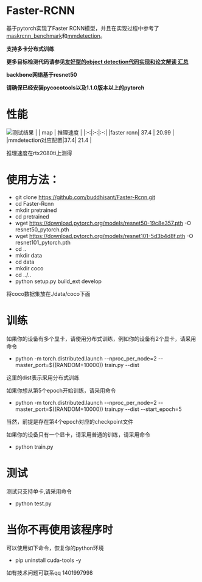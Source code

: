 # Faster-RCNN
基于pytorch实现了Faster RCNN模型，并且在实现过程中参考了[maskrcnn_benchmark](https://github.com/facebookresearch/maskrcnn-benchmark)和[mmdetection](https://github.com/open-mmlab/mmdetection)。

**支持多卡分布式训练**

**更多目标检测代码请参见[友好型的object detection代码实现和论文解读 汇总](https://blog.csdn.net/gongyi_yf/article/details/109660890)**

**backbone网络基于resnet50**

**请确保已经安装pycocotools以及1.1.0版本以上的pytorch**

# 性能
![测试结果](https://raw.githubusercontent.com/buddhisant/atss_pytorch/main/atss.png)
|  | map | 推理速度 |
|:-:|:-:|:-:|
|faster rcnn| 37.4 | 20.99 |
|mmdetection对应配置|37.4| 21.4 |

推理速度在rtx2080ti上测得

# 使用方法：
- git clone https://github.com/buddhisant/Faster-Rcnn.git
- cd Faster-Rcnn
- mkdir pretrained
- cd pretrained
- wget https://download.pytorch.org/models/resnet50-19c8e357.pth -O resnet50_pytorch.pth
- wget https://download.pytorch.org/models/resnet101-5d3b4d8f.pth -O resnet101_pytorch.pth
- cd ..
- mkdir data
- cd data
- mkdir coco
- cd ../..
- python setup.py build_ext develop

将coco数据集放在./data/coco下面

# 训练
如果你的设备有多个显卡，请使用分布式训练，例如你的设备有2个显卡，请采用命令
- python -m torch.distributed.launch --nproc_per_node=2 --master_port=$((RANDOM+10000)) train.py --dist

这里的dist表示采用分布式训练

如果你想从第5个epoch开始训练，请采用命令

- python -m torch.distributed.launch --nproc_per_node=2 --master_port=$((RANDOM+10000)) train.py --dist --start_epoch=5

当然，前提是存在第4个epoch对应的checkpoint文件

如果你的设备只有一个显卡，请采用普通的训练，请采用命令
- python train.py

# 测试
测试只支持单卡,请采用命令
- python test.py

# 当你不再使用该程序时
可以使用如下命令，恢复你的python环境
- pip uninstall cuda-tools -y

如有技术问题可联系qq 1401997998
